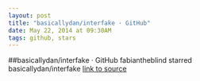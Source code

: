 ```yaml
---
layout: post
title: "basicallydan/interfake · GitHub"
date: May 22, 2014 at 09:30AM
tags: github, stars
---
```

##basicallydan/interfake · GitHub
fabiantheblind starred basicallydan/interfake
[link to source](http://ift.tt/182K4BU) 

